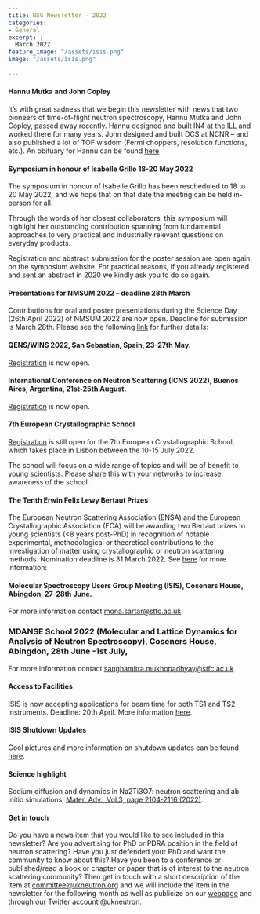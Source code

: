 ```yaml
---
title: NSG Newsletter - 2022
categories:
- General
excerpt: |
  March 2022.
feature_image: "/assets/isis.png"
image: "/assets/isis.png"
 
---
```


#### Hannu Mutka and John Copley

It’s with great sadness that we begin this newsletter with news that two pioneers of time-of-flight neutron spectroscopy, Hannu Mutka and John Copley, passed away recently. Hannu designed and built IN4 at the ILL and worked there for many years. John designed and built DCS at NCNR – and also published a lot of TOF wisdom (Fermi choppers, resolution functions, etc.). An obituary for Hannu can be found [here](https://www.ill.eu/news-press-events/news/scientific-news/detail/in-memory-of-hannu-mutka)

#### Symposium in honour of Isabelle Grillo 18-20 May 2022

The symposium in honour of Isabelle Grillo has been rescheduled to 18 to 20 May 2022, and we hope that on that date the meeting can be held in-person for all.
  
Through the words of her closest collaborators, this symposium will highlight her outstanding contribution spanning from fundamental approaches to very practical and industrially relevant questions on everyday products.
 
Registration and abstract submission for the poster session are open again on the symposium website. For practical reasons, if you already registered and sent an abstract in 2020 we kindly ask you to do so again.

#### Presentations for NMSUM 2022 – deadline 28th March

Contributions for oral and poster presentations during the Science Day (26th April 2022) of NMSUM 2022 are now open. Deadline for submission is March 28th. Please see the following [link](https://www.isis.stfc.ac.uk/Pages/NMSUM2022.aspx) for further details:

#### QENS/WINS 2022, San Sebastian, Spain, 23-27th May. 

[Registration](http://qens-wins2022.dipc.org/registration) is now open.
 
#### International Conference on Neutron Scattering (ICNS 2022), Buenos Aires, Argentina, 21st-25th August. 

[Registration](https://icns2022.org/) is now open.

#### 7th European Crystallographic School

[Registration](https://ecs7.events.chemistry.pt/) is still open for the 7th European Crystallographic School, which takes place in Lisbon between the 10-15 July 2022.

The school will focus on a wide range of topics and will be of benefit to young scientists. Please share this with your networks to increase awareness of the school.

#### The Tenth Erwin Felix Lewy Bertaut Prizes

The European Neutron Scattering Association (ENSA) and the European Crystallographic Association (ECA) will be awarding two Bertaut prizes to young scientists (<8 years post-PhD) in recognition of notable experimental, methodological or theoretical contributions to the investigation of matter using crystallographic or neutron scattering methods. Nomination deadline is 31 March 2022. See [here](https://ecanews.org/erwin-felix-lewy-bertaut-prize/) for more information: 

#### Molecular Spectroscopy Users Group Meeting (ISIS), Coseners House, Abingdon, 27-28th June.

For more information contact mona.sartar@stfc.ac.uk

### MDANSE School 2022 (Molecular and Lattice Dynamics for Analysis of Neutron Spectroscopy), Coseners House, Abingdon, 28th June -1st July,

For more information contact sanghamitra.mukhopadhyay@stfc.ac.uk

#### Access to Facilities

ISIS is now accepting applications for beam time for both TS1 and TS2 instruments. Deadline: 20th April. More information [here](https://www.isis.stfc.ac.uk/Pages/Apply-for-beamtime.aspx).

#### ISIS Shutdown Updates

Cool pictures and more information on shutdown updates can be found [here](https://www.isis.stfc.ac.uk/Pages/ShutdownUpdate.aspx).

#### Science highlight

Sodium diffusion and dynamics in Na2Ti3O7: neutron scattering and ab initio simulations, [Mater. Adv.,  Vol.3, page 2104-2116 (2022)](https://pubs.rsc.org/en/content/articlelanding/2022/MA/D1MA00963J).

#### Get in touch

Do you have a news item that you would like to see included in this newsletter? 
Are you advertising for PhD or PDRA position in the field of neutron scattering? Have you just defended your PhD and want the community to know about this? 
Have you been to a conference or published/read a book or chapter or paper that is of interest to the neutron scattering community? 
Then get in touch with a short description of the item at committee@ukneutron.org and we will include the item in the newsletter for the following month as well as publicize on our [webpage](http://ukneutron.org) and through our Twitter account @ukneutron. 

